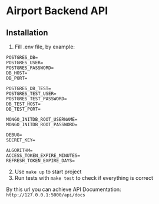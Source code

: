 # Airport Backend API

## Installation
1. Fill .env file, by example:
```angular2html
POSTGRES_DB=
POSTGRES_USER=
POSTGRES_PASSWORD=
DB_HOST=
DB_PORT=

POSTGRES_DB_TEST=
POSTGRES_TEST_USER=
POSTGRES_TEST_PASSWORD=
DB_TEST_HOST=
DB_TEST_PORT=

MONGO_INITDB_ROOT_USERNAME=
MONGO_INITDB_ROOT_PASSWORD=

DEBUG=
SECRET_KEY=

ALGORITHM=
ACCESS_TOKEN_EXPIRE_MINUTES=
REFRESH_TOKEN_EXPIRE_DAYS=
```
2. Use `make up` to start project 
3. Run tests with `make test` to check if everything is correct

By this url you can achieve API Documentation: `http://127.0.0.1:5000/api/docs`
